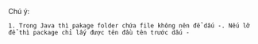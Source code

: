 Chú ý:


    1. Trong Java thì pakage folder chứa file không nên để dấu -. Nếu lỡ để thì package chỉ lấy được tên đầu tên trước dấu -